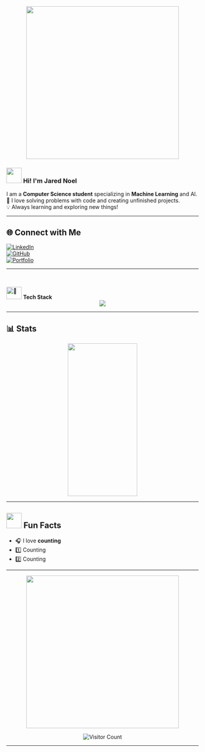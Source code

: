 <div align="center">
  <img src="https://media.giphy.com/media/QTfX9Ejfra3ZmNxh6B/giphy.gif" width="400px">
</div>

### <img src="https://media3.giphy.com/media/v1.Y2lkPTc5MGI3NjExcXY3cGplMTd1OXlmMDVtcXltZGFxaXJvamhkaXdleTR1Y2p2ZGs1ayZlcD12MV9pbnRlcm5hbF9naWZfYnlfaWQmY3Q9Zw/aDS4z67KKaumbMVanT/giphy.gif" width="40px"> **Hi! I'm Jared Noel**  
I am a **Computer Science student** specializing in **Machine Learning** and AI.  
🔬 I love solving problems with code and creating unfinished projects.  
💡 Always learning and exploring new things!  

---

## 🌐 **Connect with Me**
[![LinkedIn](https://img.shields.io/badge/LinkedIn-%230077B5.svg?style=for-the-badge&logo=linkedin&logoColor=white)](https://linkedin.com/in/AshenDary)  
[![GitHub](https://img.shields.io/badge/GitHub-%2312100E.svg?style=for-the-badge&logo=github&logoColor=white)](https://github.com/AshenDary)  
[![Portfolio](https://img.shields.io/badge/Portfolio-%2312100E.svg?style=for-the-badge&logo=firefox&logoColor=white)](https://i.dell.com/sites/csimages/App-Merchandizing_esupport_flatcontent_global_Images/all/bluescreen.png)

---

## <span style="display: inline-block; vertical-align: middle;">
  <picture>
    <source srcset="https://fonts.gstatic.com/s/e/notoemoji/latest/1f916/512.webp" type="image/webp">
    <img src="https://fonts.gstatic.com/s/e/notoemoji/latest/1f916/512.gif" alt="🤖" width="40px" height="32">
  </picture>
</span> <b>Tech Stack</b>  
<div align="center">
  <img src="https://skillicons.dev/icons?i=python,java,c,cs,html,css,js,git,github" />
</div>


---

## 📊 **Stats**  
<div align="center">
  <img src="https://github-readme-stats.vercel.app/api?username=AshenDary&theme=nightowl&hide_border=false&include_all_commits=true&count_private=true" width="60%" height="400px">
</div>

---

## <img src="https://media4.giphy.com/media/v1.Y2lkPTc5MGI3NjExY3NzbHAwNDJ2MXpzMXp5enp1MW4ycWNjZTBqemUwdWt3cWFrdHFmMCZlcD12MV9pbnRlcm5hbF9naWZfYnlfaWQmY3Q9Zw/3ohc19gFwOaQWePTcQ/giphy.gif" width="40px"> **Fun Facts**
- 🎧 I love **counting**  
- 1️⃣ Counting   
- 2️⃣ Counting 

---

<div align="center">
  <img src="https://media.tenor.com/XPRG-4ujVMIAAAAM/cat-work-in-progress.gif" width="400px">

  ![Visitor Count](https://profile-counter.glitch.me/AshenDary/count.svg)
  
</div>

---
